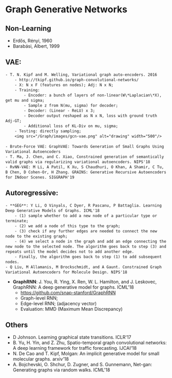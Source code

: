 # Graph Generative Networks

## Non-Learning
- Erdős, Rényi, 1960
- Barabási, Albert, 1999

## VAE:
	- T. N. Kipf and M. Welling, Variational graph auto-encoders. 2016
		- http://tkipf.github.io/graph-convolutional-networks/
		- X: N x F (features on nodes); Adj: N x N;
		- Training:
			- Encoder: a bunch of layers of non-linear(W\*Laplacian\*X), get mu and sigma;
			- Sample z from N(mu, sigma) for decoder;
			- Decoder: (Linear - ReLU) x 3;
			- Decoder output reshaped as N x N, loss with ground truth Adj-GT;
			- Additional loss of KL-Div on mu, sigma;
		- Testing: directly sampling;
		<img src="/Graph/images/gcn-vae.png" alt="drawing" width="500"/>

	- Brute-Force VAE: GraphVAE: Towards Generation of Small Graphs Using Variational Autoencoders
	- T. Ma, J. Chen, and C. Xiao, Constrained generation of semantically valid graphs via regularizing variational autoencoders. NIPS'18
	- RvNN-VAE: M Li, A Patil, K Xu, S Chaudhuri, O Khan, A Shamir, C Tu, B Chen, D Cohen-Or, H Zhang. GRAINS: Generative Recursive Autoencoders for INdoor Scenes. SIGGRAPH'19

## Autoregressive:
	- **GEG**: Y Li, O Vinyals, C Dyer, R Pascanu, P Battaglia. Learning Deep Generative Models of Graphs. ICML'18
		- (1) sample whether to add a new node of a particular type or terminate;
		- (2) we add a node of this type to the graph;
		- (3) check if any further edges are needed to connect the new node to the existing graph;
		- (4) we select a node in the graph and add an edge connecting the new node to the selected node. The algorithm goes back to step (3) and repeats until the model decides not to add another edge. 
		- Finally, the algorithm goes back to step (1) to add subsequent nodes.
	- Q Liu, M Allamanis, M Brockschmidt, and A Gaunt. Constrained Graph Variational Autoencoders for Molecule Design. NIPS'18

- **GraphRNN**: J. You, R. Ying, X. Ren, W. L. Hamilton, and J. Leskovec, GraphRNN: A deep generative model for graphs. ICML'18
	- https://github.com/snap-stanford/GraphRNN
	- Graph-level RNN;
	- Edge-level RNN; (adjacency vector)
	- Evaluation: MMD (Maximum Mean Discrepancy)

## Others
- D Johnson. Learning graphical state transitions. ICLR'17
- B. Yu, H. Yin, and Z. Zhu, Spatio-temporal graph convolutional networks: A deep learning framework for traffic forecasting. IJCAI'18
- N. De Cao and T. Kipf, Molgan: An implicit generative model for small molecular graphs. arxiv'18
- A. Bojchevski, O. Shchur, D. Zugner, and S. Gunnemann, Net-gan: Generating graphs via random walks. ICML'18
